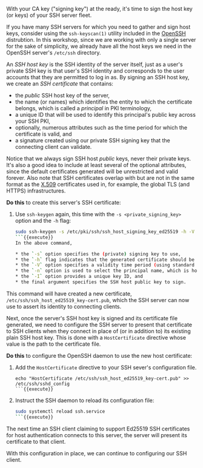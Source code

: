 With your CA key ("signing key") at the ready, it's time to sign the host key (or keys) of your SSH server fleet.

If you have many SSH servers for which you need to gather and sign host keys, consider using the `ssh-keyscan(1)` utility included in the [OpenSSH](https://www.openssh.com/) distrubtion. In this workshop, since we are working with only a single server for the sake of simplicity, we already have all the host keys we need in the OpenSSH server's `/etc/ssh` directory.

An *SSH host key* is the SSH identity of the server itself, just as a user's private SSH key is that user's SSH identity and corresponds to the user accounts that they are permitted to log in as. By signing an SSH host key, we create an *SSH certificate* that contains:

* the *public* SSH host key of the server,
* the name (or names) which identifies the entity to which the certificate belongs, which is called a *principal* in PKI terminology,
* a unique ID that will be used to identify this principal's public key across your SSH PKI,
* optionally, numerous attributes such as the time period for which the certificate is valid, and
* a signature created using our private SSH signing key that the connecting client can validate.

Notice that we always sign SSH host *public* keys, never their private keys. It's also a good idea to include at least several of the optional attributes, since the default certificates generated will be unrestricted and valid forever. Also note that SSH certificates overlap with but are not in the same format as the [X.509](https://en.wikipedia.org/wiki/X.509) certificates used in, for example, the global TLS (and HTTPS) infrastructures.

**Do this** to create this server's SSH certificate:

1. Use `ssh-keygen` again, this time with the `-s <private_signing_key>` option and the `-h` flag:
    ```sh
    sudo ssh-keygen -s /etc/pki/ssh/ssh_host_signing_key_ed25519 -h -V +1w -n host01 -I example-host /etc/ssh/ssh_host_ed25519_key.pub
    ```{{execute}}
    In the above command,

    * the `-s` option specifies the (private) signing key to use,
    * the `-h` flag indicates that the generated certificate should be for an SSH host (rather than an SSH user),
    * the `-V` option specifies a validity time period (using standard SSH time patterns; `1w` is equal to one week),
    * the `-n` option is used to select the principal name, which is hostname to which the SSH will ultimately connect,
    * the `-I` option provides a unique key ID, and
    * the final argument specifies the SSH host public key to sign.

This command will have created a new certificate, `/etc/ssh/ssh_host_ed25519_key-cert.pub`, which the SSH server can now use to assert its identity to connecting clients.

Next, once the server's SSH host key is signed and its certificate file generated, we need to configure the SSH server to present that certificate to SSH clients when they connect in place of (or in addition to) its existing plain SSH host key. This is done with a `HostCertificate` directive whose value is the path to the certificate file.

**Do this** to configure the OpenSSH daemon to use the new host certificate:

1. Add the `HostCertificate` directive to your SSH sever's configuration file.
    ```
    echo "HostCertificate /etc/ssh/ssh_host_ed25519_key-cert.pub" >> /etc/ssh/sshd_config
    ```{{execute}}
1. Instruct the SSH daemon to reload its configuration file:
    ```sh
    sudo systemctl reload ssh.service
    ```{{execute}}

The next time an SSH client claiming to support Ed25519 SSH certificates for host authentication connects to this server, the server will present its certificate to that client.

With this configuration in place, we can continue to configuring our SSH client.
